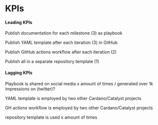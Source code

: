 # KPIs

#### Leading KPIs

Publish documentation for each milestone (3) as playbook

Publish YAML template after each iteration (3) in GitHub&#x20;

Publish GitHub actions workflow after each iteration (2)

Publish all in a separate repository template (1)

#### Lagging KPIs

Playbook is shared on social media x amount of times / generated over 1k impressions on (twitter)?

YAML template is employed by two other Cardano/Catalyst projects

GH actions workflow is employed by two other Cardano/Catalyst projects

repository template is used x amount of times
